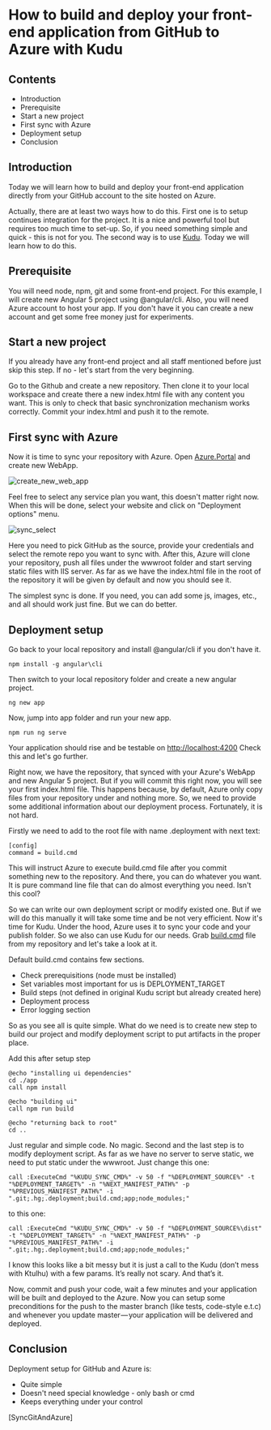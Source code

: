 # How to build and deploy your front-end application from GitHub to Azure with Kudu

## Contents

* Introduction
* Prerequisite
* Start a new project
* First sync with Azure
* Deployment setup
* Conclusion

## Introduction

Today we will learn how to build and deploy your front-end application directly from your GitHub account to the site hosted on Azure.

Actually, there are at least two ways how to do this. First one is to setup continues integration for the project. It is a nice and powerful tool but requires too much time to set-up. So, if you need something simple and quick - this is not for you. The second way is to use [Kudu](https://github.com/projectkudu/kudu). Today we will learn how to do this.

## Prerequisite

You will need node, npm, git and some front-end project. For this example, I will create new Angular 5 project using @angular/cli. Also, you will need Azure account to host your app. If you don't have it you can create a new account and get some free money just for experiments.

## Start a new project

If you already have any front-end project and all staff mentioned before just skip this step. If no - let's start from the very beginning.

Go to the Github and create a new repository. Then clone it to your local workspace and create there a new index.html file with any content you want. This is only to check that basic synchronization mechanism works correctly. Commit your index.html and push it to the remote.

## First sync with Azure

Now it is time to sync your repository with Azure. Open [Azure.Portal](portal.azure.com) and create new WebApp.

![create_new_web_app](https://raw.githubusercontent.com/Drag13/articles/master/SyncGitAndAzure/img/NewApp.PNG)

Feel free to select any service plan you want, this doesn't matter right now. When this will be done, select your website and click on "Deployment options" menu.

![sync_select](https://raw.githubusercontent.com/Drag13/articles/master/SyncGitAndAzure/img/DeploymentOptions.PNG)

Here you need to pick GitHub as the source, provide your credentials and select the remote repo you want to sync with. After this, Azure will clone your repository, push all files under the wwwroot folder and start serving static files with IIS server. As far as we have the index.html file in the root of the repository it will be given by default and now you should see it.

The simplest sync is done. If you need, you can add some js, images, etc., and all should work just fine. But we can do better.

## Deployment setup

Go back to your local repository and install @angular/cli if you don't have it.

``` language = cmd
npm install -g angular\cli
```

Then switch to your local repository folder and create a new angular project.

``` language = cmd
ng new app
```

Now, jump into app folder and run your new app.

``` language = cmd
npm run ng serve
```

Your application should rise and be testable on [http://localhost:4200](http://localhost:4200) Check this and let's go further.

Right now, we have the repository, that synced with your Azure's WebApp and new Angular 5 project. But if you will commit this right now, you will see your first index.html file. This happens because, by default, Azure only copy files from your repository under and nothing more. So, we need to provide some additional information about our deployment process. Fortunately, it is not hard.

Firstly we need to add to the root file with name .deployment with next text:

``` lang = cmd
[config]
command = build.cmd
```

This will instruct Azure to execute build.cmd file after you commit something new to the repository. And there, you can do whatever you want. It is pure command line file that can do almost everything you need. Isn't this cool?

So we can write our own deployment script or modify existed one. But if we will do this manually it will take some time and be not very efficient. Now it's time for Kudu. Under the hood, Azure uses it to sync your code and your publish folder. So we also can use Kudu for our needs. Grab [build.cmd](https://raw.githubusercontent.com/Drag13/articles/master/SyncGitAndAzure/example/build.cmd) file from my repository and let's take a look at it.

Default build.cmd contains few sections.

* Check prerequisitions (node must be installed)
* Set variables most important for us is DEPLOYMENT_TARGET
* Build steps (not defined in original Kudu script but already created here)
* Deployment process
* Error logging section

So as you see all is quite simple. What do we need is to create new step to build our project and modify deployment script to put artifacts in the proper place.

Add this after setup step

```lang = cmd
@echo "installing ui dependencies"
cd ./app
call npm install

@echo "building ui"
call npm run build

@echo "returning back to root"
cd ..
```

Just regular and simple code. No magic.
Second and the last step is to modify deployment script. As far as we have no server to serve static, we need to put static under the wwwroot. Just change this one:

``` language = cmd
call :ExecuteCmd "%KUDU_SYNC_CMD%" -v 50 -f "%DEPLOYMENT_SOURCE%" -t "%DEPLOYMENT_TARGET%" -n "%NEXT_MANIFEST_PATH%" -p "%PREVIOUS_MANIFEST_PATH%" -i ".git;.hg;.deployment;build.cmd;app;node_modules;"
```

to this one:

``` language = cmd
call :ExecuteCmd "%KUDU_SYNC_CMD%" -v 50 -f "%DEPLOYMENT_SOURCE%\dist" -t "%DEPLOYMENT_TARGET%" -n "%NEXT_MANIFEST_PATH%" -p "%PREVIOUS_MANIFEST_PATH%" -i ".git;.hg;.deployment;build.cmd;app;node_modules;"
```

I know this looks like a bit messy but it is just a call to the Kudu (don’t mess with Ktulhu) with a few params. It’s really not scary. And that’s it.

Now, commit and push your code, wait a few minutes and your application will be built and deployed to the Azure. Now you can setup some preconditions for the push to the master branch (like tests, code-style e.t.c) and whenever you update master — your application will be delivered and deployed.

## Conclusion

Deployment setup for GitHub and Azure is:

* Quite simple
* Doesn't need special knowledge - only bash or cmd
* Keeps everything under your control

[SyncGitAndAzure]